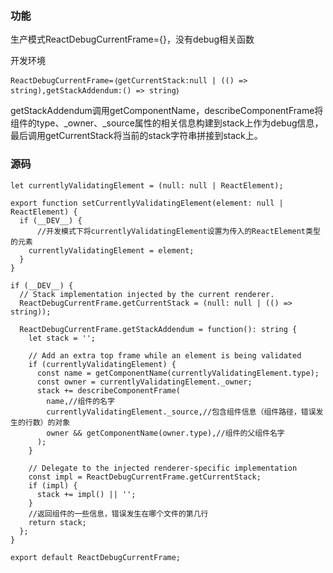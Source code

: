 ### 功能 ###
生产模式ReactDebugCurrentFrame={}，没有debug相关函数

开发环境

	ReactDebugCurrentFrame=｛getCurrentStack:null | (() => string),getStackAddendum:() => string｝

getStackAddendum调用getComponentName，describeComponentFrame将组件的type、_owner、\_source属性的相关信息构建到stack上作为debug信息，最后调用getCurrentStack将当前的stack字符串拼接到stack上。

### 源码 ###


	let currentlyValidatingElement = (null: null | ReactElement);
	
	export function setCurrentlyValidatingElement(element: null | ReactElement) {
	  if (__DEV__) {
	      //开发模式下将currentlyValidatingElement设置为传入的ReactElement类型的元素
	    currentlyValidatingElement = element;
	  }
	}
	
	if (__DEV__) {
	  // Stack implementation injected by the current renderer.
	  ReactDebugCurrentFrame.getCurrentStack = (null: null | (() => string));
	
	  ReactDebugCurrentFrame.getStackAddendum = function(): string {
	    let stack = '';
	
	    // Add an extra top frame while an element is being validated
	    if (currentlyValidatingElement) {
	      const name = getComponentName(currentlyValidatingElement.type);
	      const owner = currentlyValidatingElement._owner;
	      stack += describeComponentFrame(
	        name,//组件的名字
	        currentlyValidatingElement._source,//包含组件信息（组件路径，错误发生的行数）的对象
	        owner && getComponentName(owner.type),//组件的父组件名字
	      );
	    }
	
	    // Delegate to the injected renderer-specific implementation
	    const impl = ReactDebugCurrentFrame.getCurrentStack;
	    if (impl) {
	      stack += impl() || '';
	    }
	    //返回组件的一些信息，错误发生在哪个文件的第几行
	    return stack;
	  };
	}
	
	export default ReactDebugCurrentFrame;